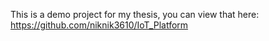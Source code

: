 This is a demo project for my thesis, you can view that here: 
https://github.com/niknik3610/IoT_Platform
